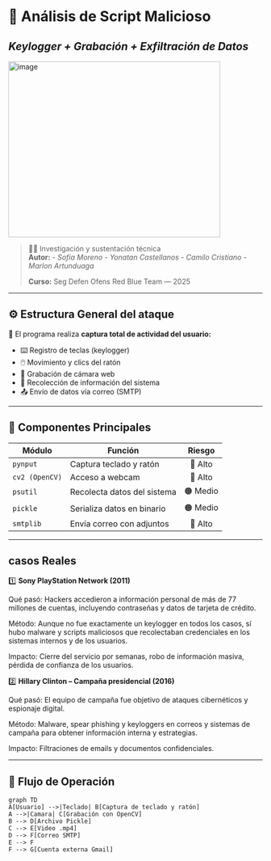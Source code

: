
# 🧠 **Análisis de Script Malicioso**
## *Keylogger + Grabación + Exfiltración de Datos*

 <img width="420" height="348" alt="image" src="https://github.com/user-attachments/assets/653cb7f1-6f58-4701-b224-469399839962" />

> 🕵️‍♂️ Investigación y sustentación técnica  
> **Autor:** *- Sofia Moreno
>              - Yonatan Castellanos
>               - Camilo Cristiano
>                 - Marlon Artunduaga*
>    
> **Curso:** Seg Defen Ofens Red Blue Team — 2025  

---

## ⚙️ Estructura General del ataque

🎯 El programa realiza **captura total de actividad del usuario:**

- ⌨️ Registro de teclas (keylogger)  
- 🖱️ Movimiento y clics del ratón  
- 🎥 Grabación de cámara web  
- 💾 Recolección de información del sistema  
- 📤 Envío de datos vía correo (SMTP)

---

## 🧩 Componentes Principales

| Módulo | Función | Riesgo |
|--------|----------|:------:|
| `pynput` | Captura teclado y ratón | 🔴 Alto |
| `cv2 (OpenCV)` | Acceso a webcam | 🔴 Alto |
| `psutil` | Recolecta datos del sistema | 🟠 Medio |
| `pickle` | Serializa datos en binario | 🟠 Medio |
| `smtplib` | Envía correo con adjuntos | 🔴 Alto |

---
## casos Reales

1️⃣ **Sony PlayStation Network (2011)**

Qué pasó: Hackers accedieron a información personal de más de 77 millones de cuentas, incluyendo contraseñas y datos de tarjeta de crédito.

Método: Aunque no fue exactamente un keylogger en todos los casos, sí hubo malware y scripts maliciosos que recolectaban credenciales en los sistemas internos y de los usuarios.

Impacto: Cierre del servicio por semanas, robo de información masiva, pérdida de confianza de los usuarios.

2️⃣ **Hillary Clinton – Campaña presidencial (2016)**

Qué pasó: El equipo de campaña fue objetivo de ataques cibernéticos y espionaje digital.

Método: Malware, spear phishing y keyloggers en correos y sistemas de campaña para obtener información interna y estrategias.

Impacto: Filtraciones de emails y documentos confidenciales.

---

## 🔁 **Flujo de Operación**

```mermaid
graph TD
A[Usuario] -->|Teclado| B[Captura de teclado y ratón]
A -->|Camara| C[Grabación con OpenCV]
B --> D[Archivo Pickle]
C --> E[Video .mp4]
D --> F[Correo SMTP]
E --> F
F --> G[Cuenta externa Gmail]



